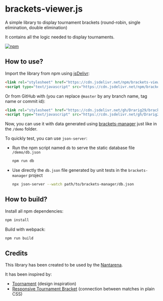 # brackets-viewer.js

A simple library to display tournament brackets (round-robin, single elimination, double elimination)

It contains all the logic needed to display tournaments.

[![npm](https://img.shields.io/npm/v/brackets-viewer.svg)](https://www.npmjs.com/package/brackets-viewer)

## How to use?

Import the library from npm using [jsDelivr](https://www.jsdelivr.com/):

```html
<link rel="stylesheet" href="https://cdn.jsdelivr.net/npm/brackets-viewer/dist/brackets-viewer.min.css" />
<script type="text/javascript" src="https://cdn.jsdelivr.net/npm/brackets-viewer/dist/brackets-viewer.min.js"></script>
```

Or from GitHub with (you can replace `@master` by any branch name, tag name or commit id):

```html
<link rel="stylesheet" href="https://cdn.jsdelivr.net/gh/Drarig29/brackets-viewer.js@master/dist/brackets-viewer.min.css" />
<script type="text/javascript" src="https://cdn.jsdelivr.net/gh/Drarig29/brackets-viewer.js@master/dist/brackets-viewer.min.js"></script>
```

Now, you can use it with data generated using [brackets-manager](https://github.com/Drarig29/brackets-manager.js) just like in the `/demo` folder.

To quickly test, you can use `json-server`:
- Run the npm script named `db` to serve the static database file `/demo/db.json`
    ```bash
    npm run db
    ```

- Use directly the `db.json` file generated by unit tests in the `brackets-manager` project
    ```bash
    npx json-server --watch path/to/brackets-manager/db.json
    ```

## How to build?

Install all npm dependencies:

```bash
npm install
```

Build with webpack:

```bash
npm run build
```

## Credits

This library has been created to be used by the [Nantarena](https://nantarena.net/).

It has been inspired by:

- [Toornament](https://www.toornament.com/en_US/) (design inspiration)
- [Responsive Tournament Bracket](https://codepen.io/jimmyhayek/full/yJkdEB) (connection between matches in plain CSS)